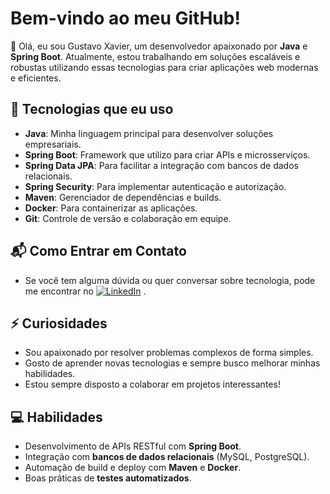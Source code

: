 # Bem-vindo ao meu GitHub!

👋 Olá, eu sou Gustavo Xavier, um desenvolvedor apaixonado por **Java** e **Spring Boot**. Atualmente, estou trabalhando em soluções escaláveis e robustas utilizando essas tecnologias para criar aplicações web modernas e eficientes.

## 🚀 Tecnologias que eu uso

- **Java**: Minha linguagem principal para desenvolver soluções empresariais.
- **Spring Boot**: Framework que utilizo para criar APIs e microsserviços.
- **Spring Data JPA**: Para facilitar a integração com bancos de dados relacionais.
- **Spring Security**: Para implementar autenticação e autorização.
- **Maven**: Gerenciador de dependências e builds.
- **Docker**: Para containerizar as aplicações.
- **Git**: Controle de versão e colaboração em equipe.




## 📬 Como Entrar em Contato

- Se você tem alguma dúvida ou quer conversar sobre tecnologia, pode me encontrar no [![LinkedIn](https://img.shields.io/badge/LinkedIn-blue?style=for-the-badge&logo=linkedin)](https://www.linkedin.com/in/gustavo-xavier-754388356/)
.


## ⚡ Curiosidades

- Sou apaixonado por resolver problemas complexos de forma simples.
- Gosto de aprender novas tecnologias e sempre busco melhorar minhas habilidades.
- Estou sempre disposto a colaborar em projetos interessantes!

## 💻 Habilidades

- Desenvolvimento de APIs RESTful com **Spring Boot**.
- Integração com **bancos de dados relacionais** (MySQL, PostgreSQL).
- Automação de build e deploy com **Maven** e **Docker**.
- Boas práticas de **testes automatizados**.


